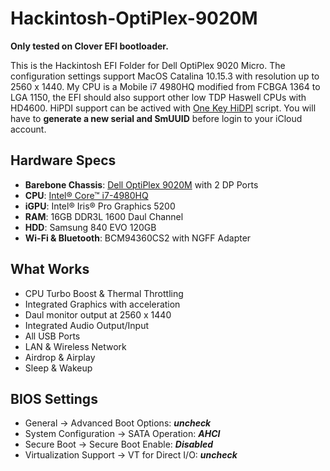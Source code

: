 # Hackintosh-OptiPlex-9020M
**Only tested on Clover EFI bootloader.**

This is the Hackintosh EFI Folder for Dell OptiPlex 9020 Micro. The configuration settings support MacOS Catalina 10.15.3 with resolution up to 2560 x 1440. My CPU is a Mobile i7 4980HQ modified from FCBGA 1364 to LGA 1150, the EFI should also support other low TDP Haswell CPUs with HD4600. HiPDI support can be actived with [One Key HiDPI](https://github.com/xzhih/one-key-hidpi/blob/master/README.md) script. You will have to **generate a new serial and SmUUID** before login to your iCloud account.

## Hardware Specs
* **Barebone Chassis**: [Dell OptiPlex 9020M](https://www.dell.com/aw/business/p/optiplex-9020m-desktop/pd) with 2 DP Ports
* **CPU**: [Intel® Core™ i7-4980HQ](https://ark.intel.com/products/83503/Intel-Core-i7-4980HQ-Processor-6M-Cache-up-to-4-00-GHz-)
* **iGPU**: Intel® Iris® Pro Graphics 5200
* **RAM**: 16GB DDR3L 1600 Daul Channel 
* **HDD**: Samsung 840 EVO 120GB
* **Wi-Fi & Bluetooth**: BCM94360CS2 with NGFF Adapter

## What Works

* CPU Turbo Boost & Thermal Throttling
* Integrated Graphics with acceleration
* Daul monitor output at 2560 x 1440
* Integrated Audio Output/Input
* All USB Ports
* LAN & Wireless Network
* Airdrop & Airplay
* Sleep & Wakeup

## BIOS Settings
- General → Advanced Boot Options: ***uncheck***
- System Configuration → SATA Operation: ***AHCI***
- Secure Boot → Secure Boot Enable: ***Disabled***
- Virtualization Support → VT for Direct I/O: ***uncheck***

